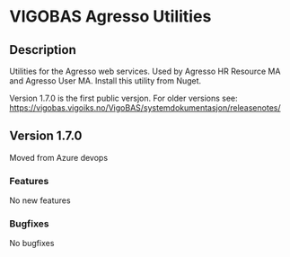 # VIGOBAS Agresso Utilities

## Description
Utilities for the Agresso web services. Used by Agresso HR Resource MA and Agresso User MA.
Install this utility from Nuget.

Version 1.7.0 is the first public versjon. For older versions see: https://vigobas.vigoiks.no/VigoBAS/systemdokumentasjon/releasenotes/

## Version 1.7.0   
Moved from Azure devops 

### Features
No new features

### Bugfixes
No bugfixes
